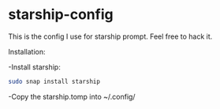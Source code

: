 # starship-config

This is the config I use for starship prompt. Feel free to hack it.

Installation:

-Install starship:
```sh
sudo snap install starship
```

-Copy the starship.tomp into ~/.config/
